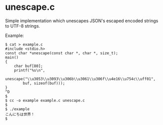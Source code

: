 unescape.c
==========

Simple implementation which unescapes JSON's escaped encoded strings to UTF-8 strings.

Example:

    $ cat > example.c
    #include <stdio.h>
    const char *unescape(const char *, char *, size_t);
    main()
    {
        char buf[80];
        printf("%s\n",
            unescape("\\u3053\\u3093\\u306b\\u3061\\u306f\\u4e16\\u754c\\uff01",
            buf, sizeof(buf)));
    }
    ^D
    $
    $ cc -o example example.c unescape.c
    $
    $ ./example
    こんにちは世界！
    $

